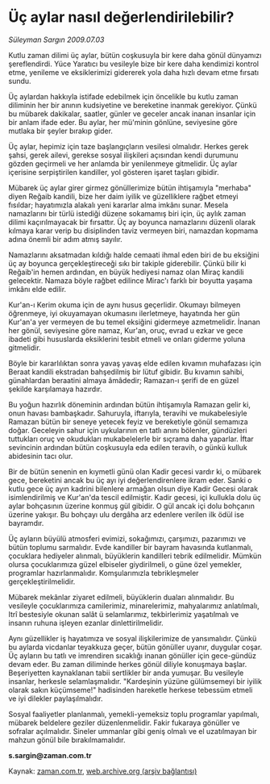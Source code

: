 # Üç aylar nasıl değerlendirilebilir?

*Süleyman Sargın 2009.07.03*

<tr><td class="metin" colspan="2" style="padding-top: 20px; padding-left: 5px; padding-right: 10px;">Kutlu zaman dilimi üç aylar, bütün coşkusuyla bir kere daha gönül dünyamızı şereflendirdi. Yüce Yaratıcı bu vesileyle bize bir kere daha kendimizi kontrol etme, yenileme ve eksiklerimizi gidererek yola daha hızlı devam etme fırsatı sundu.</td></tr><tr><td class="metin" colspan="2" style="padding-top: 20px; padding-left: 5px; padding-right: 10px;"><p>Üç aylardan hakkıyla istifade edebilmek için öncelikle bu kutlu zaman diliminin her bir anının kudsiyetine ve bereketine inanmak gerekiyor. Çünkü bu mübarek dakikalar, saatler, günler ve geceler ancak inanan insanlar için bir anlam ifade eder. Bu aylar, her mü'minin gönlüne, seviyesine göre mutlaka bir şeyler bırakıp gider.
<p>Üç aylar, hepimiz için taze başlangıçların vesilesi olmalıdır. Herkes gerek şahsi, gerek ailevi, gerekse sosyal ilişkileri açısından kendi durumunu gözden geçirmeli ve her anlamda bir yenilenmeye gitmelidir. Üç aylar içerisine serpiştirilen kandiller, yol gösteren işaret taşları gibidir.
<p>Mübarek üç aylar girer girmez gönüllerimize bütün ihtişamıyla "merhaba" diyen Reğaib kandili, bize her daim iyilik ve güzelliklere rağbet etmeyi fısıldar; hayatımızla alakalı yeni kararlar alma imkânı sunar. Mesela namazlarını bir türlü istediği düzene sokamamış biri için, üç aylık zaman dilimi kaçırılmayacak bir fırsattır. Üç ay boyunca namazlarını düzenli olarak kılmaya karar verip bu disiplinden taviz vermeyen biri, namazdan kopmama adına önemli bir adım atmış sayılır.
<p>Namazlarını aksatmadan kıldığı halde cemaati ihmal eden biri de bu eksiğini üç ay boyunca gerçekleştireceği sıkı bir takiple giderebilir. Çünkü bilir ki Reğaib'in hemen ardından, en büyük hediyesi namaz olan Miraç kandili gelecektir. Namaza böyle rağbet edilince Mirac'ı farklı bir boyutta yaşama imkânı elde edilir.
<p>Kur'an-ı Kerim okuma için de aynı husus geçerlidir. Okumayı bilmeyen öğrenmeye, iyi okuyamayan okumasını ilerletmeye, hayatında her gün Kur'an'a yer vermeyen de bu temel eksiğini gidermeye azmetmelidir. İnanan her gönül, seviyesine göre namaz, Kur'an, oruç, evrad u ezkar ve gece ibadeti gibi hususlarda eksiklerini tesbit etmeli ve onları giderme yoluna gitmelidir.
<p>Böyle bir kararlılıktan sonra yavaş yavaş elde edilen kıvamın muhafazası için Beraat kandili ekstradan bahşedilmiş bir lütuf gibidir. Bu kıvamın sahibi, günahlardan beraatini almaya âmâdedir; Ramazan-ı şerifi de en güzel şekilde karşılamaya hazırdır.
<p>Bu yoğun hazırlık döneminin ardından bütün ihtişamıyla Ramazan gelir ki, onun havası bambaşkadır. Sahuruyla, iftarıyla, teravihi ve mukabelesiyle Ramazan bütün bir seneye yetecek feyiz ve bereketiyle gönül semamıza doğar. Geceleyin sahur için uykularının en tatlı anını bölenler, gündüzleri tuttukları oruç ve okudukları mukabelelerle bir sıçrama daha yaparlar. İftar sevincinin ardından bütün coşkusuyla eda edilen teravih, o günkü kulluk abidesinin tacı olur.
<p>Bir de bütün senenin en kıymetli günü olan Kadir gecesi vardır ki, o mübarek gece, bereketini ancak bu üç ayı iyi değerlendirenlere ikram eder. Sanki o kutlu gece üç ayın kadrini bilenlere armağan olsun diye Kadir Gecesi olarak isimlendirilmiş ve Kur'an'da tescil edilmiştir. Kadir gecesi, içi kullukla dolu üç aylar bohçasının üzerine konmuş gül gibidir. O gül ancak içi dolu bohçanın üzerine yakışır. Bu bohçayı ulu dergâha arz edenlere verilen ilk ödül ise bayramdır. 
<p>Üç ayların büyülü atmosferi evimizi, sokağımızı, çarşımızı, pazarımızı ve bütün toplumu sarmalıdır. Evde kandiller bir bayram havasında kutlanmalı, çocuklara hediyeler alınmalı, büyüklerin kandilleri tebrik edilmelidir. Mümkün olursa çocuklarımıza güzel elbiseler giydirilmeli, o güne özel yemekler, programlar hazırlanmalıdır. Komşularımızla tebrikleşmeler gerçekleştirilmelidir.
<p>Mübarek mekânlar ziyaret edilmeli, büyüklerin duaları alınmalıdır. Bu vesileyle çocuklarımıza camilerimiz, minarelerimiz, mahyalarımız anlatılmalı, Itrî bestesiyle okunan salât ü selamlarımız, tekbirlerimiz yaşatılmalı ve insanın ruhuna işleyen ezanlar dinlettirilmelidir.
<p>Aynı güzellikler iş hayatımıza ve sosyal ilişkilerimize de yansımalıdır. Çünkü bu aylarda vicdanlar teyakkuza geçer, bütün gönüller uyanır, duygular coşar. Üç ayların bu tatlı ve imrendiren sıcaklığı inanan gönüller için gece-gündüz devam eder. Bu zaman diliminde herkes gönül diliyle konuşmaya başlar. Beşeriyetten kaynaklanan tabii sertlikler bir anda yumuşar. Bu vesileyle insanlar, herkesle selamlaşmalıdır. "Kardeşinin yüzüne gülümsemeyi bir iyilik olarak sakın küçümseme!" hadisinden hareketle herkese tebessüm etmeli ve iyi dilekler paylaşılmalıdır. 
<p>Sosyal faaliyetler planlanmalı, yemekli-yemeksiz toplu programlar yapılmalı, mübarek beldelere geziler düzenlenmelidir. Fakir fukaraya gönüller ve sofralar açılmalıdır. Sineler ummanlar gibi geniş olmalı ve el uzatılmayan bir mahzun gönül bile bırakılmamalıdır. 
<p><b>s.sargin@zaman.com.tr</b><br/></p></p></p></p></p></p></p></p></p></p></p></p></p></td></tr>

Kaynak: [zaman.com.tr](http://zaman.com.tr/yazar.do?yazino=865305), [web.archive.org (arşiv bağlantısı)](http://web.archive.org/web/20090903035150/http://www.zaman.com.tr:80/yazar.do?yazino=865305)
